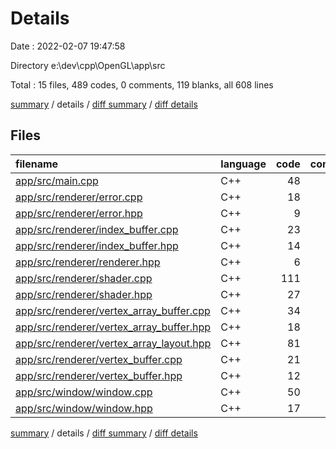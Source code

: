 # Details

Date : 2022-02-07 19:47:58

Directory e:\dev\cpp\OpenGL\app\src

Total : 15 files,  489 codes, 0 comments, 119 blanks, all 608 lines

[summary](results.md) / details / [diff summary](diff.md) / [diff details](diff-details.md)

## Files
| filename | language | code | comment | blank | total |
| :--- | :--- | ---: | ---: | ---: | ---: |
| [app/src/main.cpp](/app/src/main.cpp) | C++ | 48 | 0 | 17 | 65 |
| [app/src/renderer/error.cpp](/app/src/renderer/error.cpp) | C++ | 18 | 0 | 3 | 21 |
| [app/src/renderer/error.hpp](/app/src/renderer/error.hpp) | C++ | 9 | 0 | 3 | 12 |
| [app/src/renderer/index_buffer.cpp](/app/src/renderer/index_buffer.cpp) | C++ | 23 | 0 | 5 | 28 |
| [app/src/renderer/index_buffer.hpp](/app/src/renderer/index_buffer.hpp) | C++ | 14 | 0 | 5 | 19 |
| [app/src/renderer/renderer.hpp](/app/src/renderer/renderer.hpp) | C++ | 6 | 0 | 1 | 7 |
| [app/src/renderer/shader.cpp](/app/src/renderer/shader.cpp) | C++ | 111 | 0 | 20 | 131 |
| [app/src/renderer/shader.hpp](/app/src/renderer/shader.hpp) | C++ | 27 | 0 | 9 | 36 |
| [app/src/renderer/vertex_array_buffer.cpp](/app/src/renderer/vertex_array_buffer.cpp) | C++ | 34 | 0 | 7 | 41 |
| [app/src/renderer/vertex_array_buffer.hpp](/app/src/renderer/vertex_array_buffer.hpp) | C++ | 18 | 0 | 8 | 26 |
| [app/src/renderer/vertex_array_layout.hpp](/app/src/renderer/vertex_array_layout.hpp) | C++ | 81 | 0 | 12 | 93 |
| [app/src/renderer/vertex_buffer.cpp](/app/src/renderer/vertex_buffer.cpp) | C++ | 21 | 0 | 4 | 25 |
| [app/src/renderer/vertex_buffer.hpp](/app/src/renderer/vertex_buffer.hpp) | C++ | 12 | 0 | 4 | 16 |
| [app/src/window/window.cpp](/app/src/window/window.cpp) | C++ | 50 | 0 | 15 | 65 |
| [app/src/window/window.hpp](/app/src/window/window.hpp) | C++ | 17 | 0 | 6 | 23 |

[summary](results.md) / details / [diff summary](diff.md) / [diff details](diff-details.md)